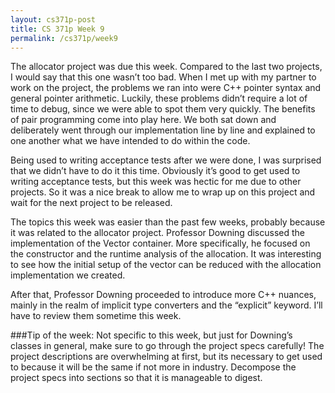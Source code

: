 ```yaml
---
layout: cs371p-post
title: CS 371p Week 9
permalink: /cs371p/week9
---
```


The allocator project was due this week. Compared to the last two projects, I would say that this one wasn’t too bad. When I met up with my partner to work on the project, the problems we ran into were C++ pointer syntax and general pointer arithmetic. Luckily, these problems didn’t require a lot of time to debug, since we were able to spot them very quickly. The benefits of pair programming come into play here. We both sat down and deliberately went through our implementation line by line and explained to one another what we have intended to do within the code.

Being used to writing acceptance tests after we were done, I was surprised that we didn’t have to do it this time. Obviously it’s good to get used to writing acceptance tests, but this week was hectic for me due to other projects. So it was a nice break to allow me to wrap up on this project and wait for the next project to be released.

The topics this week was easier than the past few weeks, probably because it was related to the allocator project. Professor Downing discussed the implementation of the Vector container. More specifically, he focused on the constructor and the runtime analysis of the allocation. It was interesting to see how the initial setup of the vector can be reduced with the allocation implementation we created.

After that, Professor Downing proceeded to introduce more C++ nuances, mainly in the realm of implicit type converters and the “explicit” keyword. I’ll have to review them sometime this week.

###Tip of the week:
Not specific to this week, but just for Downing’s classes in general, make sure to go through the project specs carefully! The project descriptions are overwhelming at first, but its necessary to get used to because it will be the same if not more in industry. Decompose the project specs into sections so that it is manageable to digest.
